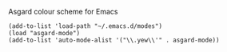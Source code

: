 Asgard colour scheme for Emacs


    (add-to-list 'load-path "~/.emacs.d/modes")
    (load "asgard-mode")
    (add-to-list 'auto-mode-alist '("\\.yew\\'" . asgard-mode))
